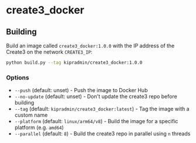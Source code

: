 # create3_docker

## Building

Build an image called `create3_docker:1.0.0` with the IP address of the Create3 on the network `CREATE3_IP`:

```bash
python build.py --tag kipradmin/create3_docker:1.0.0
```

### Options
  - `--push` (default: unset) - Push the image to Docker Hub
  - `--no-update` (default: unset) - Don't update the create3 repo before building
  - `--tag` (default: `kipradmin/create3_docker:latest`) - Tag the image with a custom name
  - `--platform` (default: `linux/arm64/v8`) - Build the image for a specific platform (e.g. `amd64`)
  - `--parallel` (default: `8`) - Build the create3 repo in parallel using `n` threads